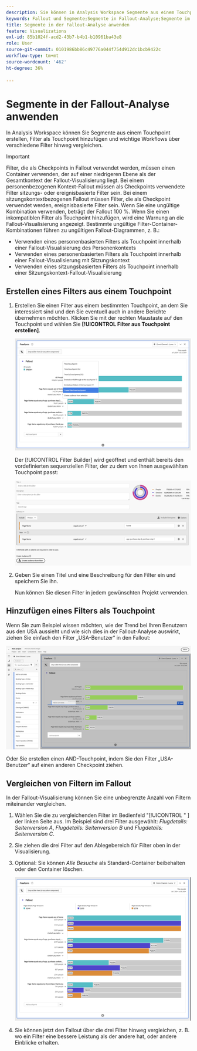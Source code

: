 ```yaml
---
description: Sie können in Analysis Workspace Segmente aus einem Touchpoint erstellen, Segmente als Touchpoints hinzufügen und wichtige Workflows über verschiedene Segmente hinweg vergleichen.
keywords: Fallout und Segmente;Segmente in Fallout-Analyse;Segmente im Fallout vergleichen
title: Segmente in der Fallout-Analyse anwenden
feature: Visualizations
exl-id: 85b1024f-acd2-43b7-b4b1-b10961ba43e8
role: User
source-git-commit: 0101986bb86c49776a044f754d912dc1bcb9422c
workflow-type: tm+mt
source-wordcount: '462'
ht-degree: 36%

---
```


# Segmente in der Fallout-Analyse anwenden

In Analysis Workspace können Sie Segmente aus einem Touchpoint erstellen, Filter als Touchpoint hinzufügen und wichtige Workflows über verschiedene Filter hinweg vergleichen.

>[!IMPORTANT]
>
>Filter, die als Checkpoints in Fallout verwendet werden, müssen einen Container verwenden, der auf einer niedrigeren Ebene als der Gesamtkontext der Fallout-Visualisierung liegt. Bei einem personenbezogenen Kontext-Fallout müssen als Checkpoints verwendete Filter sitzungs- oder ereignisbasierte Filter sein. Bei einem sitzungskontextbezogenen Fallout müssen Filter, die als Checkpoint verwendet werden, ereignisbasierte Filter sein. Wenn Sie eine ungültige Kombination verwenden, beträgt der Fallout 100 %. Wenn Sie einen inkompatiblen Filter als Touchpoint hinzufügen, wird eine Warnung an die Fallout-Visualisierung angezeigt. Bestimmte ungültige Filter-Container-Kombinationen führen zu ungültigen Fallout-Diagrammen, z. B.:
>
>* Verwenden eines personenbasierten Filters als Touchpoint innerhalb einer Fallout-Visualisierung des Personenkontexts
>* Verwenden eines personenbasierten Filters als Touchpoint innerhalb einer Fallout-Visualisierung mit Sitzungskontext
>* Verwenden eines sitzungsbasierten Filters als Touchpoint innerhalb einer Sitzungskontext-Fallout-Visualisierung

## Erstellen eines Filters aus einem Touchpoint

1. Erstellen Sie einen Filter aus einem bestimmten Touchpoint, an dem Sie interessiert sind und den Sie eventuell auch in andere Berichte übernehmen möchten. Klicken Sie mit der rechten Maustaste auf den Touchpoint und wählen Sie **[!UICONTROL Filter aus Touchpoint erstellen]**.

   ![Das Dropdown-Menü „Touchpoint“ mit hervorgehobener Option „Segment aus Touchpoint erstellen“.](assets/fallout-createfilter.png)

   Der [!UICONTROL Filter Builder] wird geöffnet und enthält bereits den vordefinierten sequenziellen Filter, der zu dem von Ihnen ausgewählten Touchpoint passt:

   ![Der Filtergenerator zeigt den vorausgefüllten und den vordefinierten sequenziellen Filter an.](assets/fallout-definefilter.png)

1. Geben Sie einen Titel und eine Beschreibung für den Filter ein und speichern Sie ihn.

   Nun können Sie diesen Filter in jedem gewünschten Projekt verwenden.

## Hinzufügen eines Filters als Touchpoint

Wenn Sie zum Beispiel wissen möchten, wie der Trend bei Ihren Benutzern aus den USA aussieht und wie sich dies in der Fallout-Analyse auswirkt, ziehen Sie einfach den Filter „USA-Benutzer“ in den Fallout:

![Der Filter „US-Benutzer“ wurde ausgewählt und hervorgehoben, um ihn in den Fallout zu ziehen.](assets/fallout-addfilter.png)

Oder Sie erstellen einen AND-Touchpoint, indem Sie den Filter „USA-Benutzer“ auf einen anderen Checkpoint ziehen.

## Vergleichen von Filtern im Fallout

In der Fallout-Visualisierung können Sie eine unbegrenzte Anzahl von Filtern miteinander vergleichen.

1. Wählen Sie die zu vergleichenden Filter im Bedienfeld &quot;[!UICONTROL &quot; ] der linken Seite aus. Im Beispiel sind drei Filter ausgewählt: *Flugdetails: Seitenversion A*, *Flugdetails: Seitenversion B* und *Flugdetails: Seitenversion C*.
1. Sie ziehen die drei Filter auf den Ablegebereich für Filter oben in der Visualisierung.


1. Optional: Sie können *Alle Besuche* als Standard-Container beibehalten oder den Container löschen.

   ![Der Fallout, der alle Besuche zusammen mit den beiden Filtern anzeigt, die im vorherigen Schritt gezogen wurden.](assets/fallout-multiplefilters.png)

1. Sie können jetzt den Fallout über die drei Filter hinweg vergleichen, z. B. wo ein Filter eine bessere Leistung als der andere hat, oder andere Einblicke erhalten.
